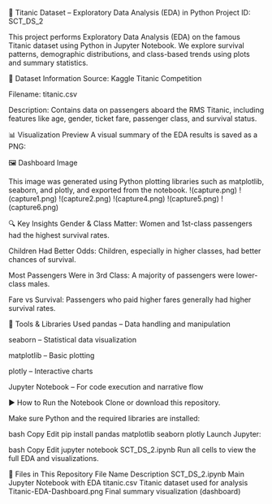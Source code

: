 🚢 Titanic Dataset – Exploratory Data Analysis (EDA) in Python
Project ID: SCT_DS_2

This project performs Exploratory Data Analysis (EDA) on the famous Titanic dataset using Python in Jupyter Notebook.
We explore survival patterns, demographic distributions, and class-based trends using plots and summary statistics.

📁 Dataset Information
Source: Kaggle Titanic Competition

Filename: titanic.csv

Description: Contains data on passengers aboard the RMS Titanic, including features like age, gender, ticket fare, passenger class, and survival status.

📊 Visualization Preview
A visual summary of the EDA results is saved as a PNG:

🖼️ Dashboard Image

This image was generated using Python plotting libraries such as matplotlib, seaborn, and plotly, and exported from the notebook.
!(capture.png)
!(capture1.png)
!(capture2.png)
!(capture4.png)
!(capture5.png)
!(capture6.png)

🔍 Key Insights
Gender & Class Matter: Women and 1st-class passengers had the highest survival rates.

Children Had Better Odds: Children, especially in higher classes, had better chances of survival.

Most Passengers Were in 3rd Class: A majority of passengers were lower-class males.

Fare vs Survival: Passengers who paid higher fares generally had higher survival rates.

🧰 Tools & Libraries Used
pandas – Data handling and manipulation

seaborn – Statistical data visualization

matplotlib – Basic plotting

plotly – Interactive charts

Jupyter Notebook – For code execution and narrative flow

▶️ How to Run the Notebook
Clone or download this repository.

Make sure Python and the required libraries are installed:

bash
Copy
Edit
pip install pandas matplotlib seaborn plotly
Launch Jupyter:

bash
Copy
Edit
jupyter notebook SCT_DS_2.ipynb
Run all cells to view the full EDA and visualizations.

📎 Files in This Repository
File Name	Description
SCT_DS_2.ipynb	Main Jupyter Notebook with EDA
titanic.csv	Titanic dataset used for analysis
Titanic-EDA-Dashboard.png	Final summary visualization (dashboard)
